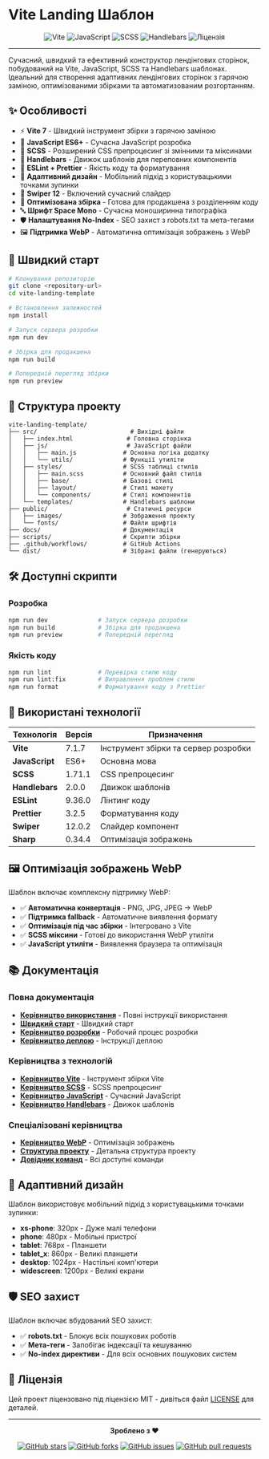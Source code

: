 # Vite Landing Шаблон

<div align="center">
  <img src="https://img.shields.io/badge/Vite-646CFF?style=for-the-badge&logo=vite&logoColor=white" alt="Vite">
  <img src="https://img.shields.io/badge/JavaScript-F7DF1E?style=for-the-badge&logo=javascript&logoColor=black" alt="JavaScript">
  <img src="https://img.shields.io/badge/SCSS-CC6699?style=for-the-badge&logo=sass&logoColor=white" alt="SCSS">
  <img src="https://img.shields.io/badge/Handlebars-F0772B?style=for-the-badge&logo=handlebarsdotjs&logoColor=white" alt="Handlebars">
  <img src="https://img.shields.io/badge/License-MIT-green?style=for-the-badge" alt="Ліцензія">
</div>

---

Сучасний, швидкий та ефективний конструктор лендінгових сторінок, побудований на Vite, JavaScript, SCSS та Handlebars шаблонах. Ідеальний для створення адаптивних лендінгових сторінок з гарячою заміною, оптимізованими збірками та автоматизованим розгортанням.

## ✨ Особливості

- ⚡ **Vite 7** - Швидкий інструмент збірки з гарячою заміною
- 📝 **JavaScript ES6+** - Сучасна JavaScript розробка
- 🎨 **SCSS** - Розширений CSS препроцесинг зі змінними та міксинами
- 📄 **Handlebars** - Движок шаблонів для переповних компонентів
- 🔧 **ESLint + Prettier** - Якість коду та форматування
- 📱 **Адаптивний дизайн** - Мобільний підхід з користувацькими точками зупинки
- 🎯 **Swiper 12** - Включений сучасний слайдер
- 🚀 **Оптимізована збірка** - Готова для продакшена з розділенням коду
- 🔤 **Шрифт Space Mono** - Сучасна моноширинна типографіка
- 🛡️ **Налаштування No-Index** - SEO захист з robots.txt та мета-тегами
- 🖼️ **Підтримка WebP** - Автоматична оптимізація зображень з WebP

## 🚀 Швидкий старт

```bash
# Клонування репозиторію
git clone <repository-url>
cd vite-landing-template

# Встановлення залежностей
npm install

# Запуск сервера розробки
npm run dev

# Збірка для продакшена
npm run build

# Попередній перегляд збірки
npm run preview
```

## 📁 Структура проекту

```
vite-landing-template/
├── src/                          # Вихідні файли
│   ├── index.html               # Головна сторінка
│   ├── js/                      # JavaScript файли
│   │   ├── main.js             # Основна логіка додатку
│   │   └── utils/              # Функції утиліти
│   ├── styles/                 # SCSS таблиці стилів
│   │   ├── main.scss           # Основний файл стилів
│   │   ├── base/               # Базові стилі
│   │   ├── layout/             # Стилі макету
│   │   └── components/         # Стилі компонентів
│   └── templates/              # Handlebars шаблони
├── public/                      # Статичні ресурси
│   ├── images/                 # Зображення проекту
│   └── fonts/                  # Файли шрифтів
├── docs/                       # Документація
├── scripts/                    # Скрипти збірки
├── .github/workflows/          # GitHub Actions
└── dist/                       # Зібрані файли (генеруються)
```

## 🛠️ Доступні скрипти

### Розробка
```bash
npm run dev              # Запуск сервера розробки
npm run build            # Збірка для продакшена
npm run preview          # Попередній перегляд
```

### Якість коду
```bash
npm run lint             # Перевірка стилю коду
npm run lint:fix         # Виправлення проблем стилю
npm run format           # Форматування коду з Prettier
```


## 🎨 Використані технології

| Технологія | Версія | Призначення |
|------------|--------|-------------|
| **Vite** | 7.1.7 | Інструмент збірки та сервер розробки |
| **JavaScript** | ES6+ | Основна мова |
| **SCSS** | 1.71.1 | CSS препроцесинг |
| **Handlebars** | 2.0.0 | Движок шаблонів |
| **ESLint** | 9.36.0 | Лінтинг коду |
| **Prettier** | 3.2.5 | Форматування коду |
| **Swiper** | 12.0.2 | Слайдер компонент |
| **Sharp** | 0.34.4 | Оптимізація зображень |

## 🖼️ Оптимізація зображень WebP

Шаблон включає комплексну підтримку WebP:

- ✅ **Автоматична конвертація** - PNG, JPG, JPEG → WebP
- ✅ **Підтримка fallback** - Автоматичне виявлення формату
- ✅ **Оптимізація під час збірки** - Інтегровано з Vite
- ✅ **SCSS міксини** - Готові до використання WebP утиліти
- ✅ **JavaScript утиліти** - Виявлення браузера та оптимізація

## 📚 Документація

### Повна документація
- **[Керівництво використання](docs/USAGE_GUIDE.md)** - Повні інструкції використання
- **[Швидкий старт](docs/guides/QUICK_START.md)** - Швидкий старт
- **[Керівництво розробки](docs/guides/DEVELOPMENT.md)** - Робочий процес розробки
- **[Керівництво деплою](docs/guides/DEPLOYMENT.md)** - Інструкції деплою

### Керівництва з технологій
- **[Керівництво Vite](docs/technologies/VITE.md)** - Інструмент збірки Vite
- **[Керівництво SCSS](docs/technologies/SCSS.md)** - SCSS препроцесинг
- **[Керівництво JavaScript](docs/technologies/JAVASCRIPT.md)** - Сучасний JavaScript
- **[Керівництво Handlebars](docs/technologies/HANDLEBARS.md)** - Движок шаблонів

### Спеціалізовані керівництва
- **[Керівництво WebP](docs/WEBP_GUIDE.md)** - Оптимізація зображень
- **[Структура проекту](docs/PROJECT_STRUCTURE_CENTRAL.md)** - Детальна структура проекту
- **[Довідник команд](docs/COMMANDS.md)** - Всі доступні команди

## 📱 Адаптивний дизайн

Шаблон використовує мобільний підхід з користувацькими точками зупинки:

- **xs-phone**: 320px - Дуже малі телефони
- **phone**: 480px - Мобільні пристрої
- **tablet**: 768px - Планшети
- **tablet_x**: 860px - Великі планшети
- **desktop**: 1024px - Настільні комп'ютери
- **widescreen**: 1200px - Великі екрани

## 🛡️ SEO захист

Шаблон включає вбудований SEO захист:

- ✅ **robots.txt** - Блокує всіх пошукових роботів
- ✅ **Мета-теги** - Запобігає індексації та кешуванню
- ✅ **No-index директиви** - Для всіх основних пошукових систем

## 📄 Ліцензія

Цей проект ліцензовано під ліцензією MIT - дивіться файл [LICENSE](LICENSE) для деталей.

---

<div align="center">
  <p><strong>Зроблено з ❤️</strong></p>
  
  [![GitHub stars](https://img.shields.io/github/stars/Boskolife/vite-landing-template?style=social)](https://github.com/Boskolife/vite-landing-template)
  [![GitHub forks](https://img.shields.io/github/forks/Boskolife/vite-landing-template?style=social)](https://github.com/Boskolife/vite-landing-template/fork)
  [![GitHub issues](https://img.shields.io/github/issues/Boskolife/vite-landing-template)](https://github.com/Boskolife/vite-landing-template/issues)
  [![GitHub pull requests](https://img.shields.io/github/issues-pr/Boskolife/vite-landing-template)](https://github.com/Boskolife/vite-landing-template/pulls)
</div>
